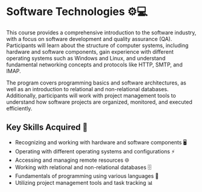 # Software Technologies ⚙️💻

This course provides a comprehensive introduction to the software industry, with a focus on software development and quality assurance (QA). Participants will learn about the structure of computer systems, including hardware and software components, gain experience with different operating systems such as Windows and Linux, and understand fundamental networking concepts and protocols like HTTP, SMTP, and IMAP.

The program covers programming basics and software architectures, as well as an introduction to relational and non-relational databases. Additionally, participants will work with project management tools to understand how software projects are organized, monitored, and executed efficiently.

## Key Skills Acquired 🌟
- Recognizing and working with hardware and software components 🖥️  
- Operating with different operating systems and configurations ⚡  
- Accessing and managing remote resources 🌐  
- Working with relational and non-relational databases 🗄️  
- Fundamentals of programming using various languages 💾  
- Utilizing project management tools and task tracking 📊
